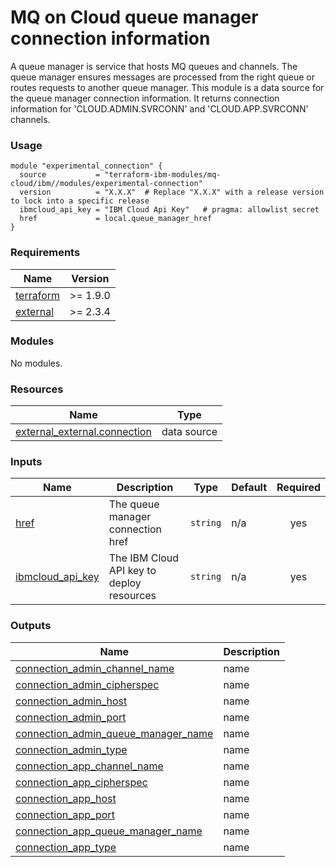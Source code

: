 # MQ on Cloud queue manager connection information

A queue manager is service that hosts MQ queues and channels. The queue manager ensures messages are processed from the right queue or routes requests to another queue manager. This module is a data source for the queue manager connection information. It returns connection information for 'CLOUD.ADMIN.SVRCONN' and 'CLOUD.APP.SVRCONN' channels.

### Usage

```hcl
module "experimental_connection" {
  source           = "terraform-ibm-modules/mq-cloud/ibm//modules/experimental-connection"
  version          = "X.X.X"  # Replace "X.X.X" with a release version to lock into a specific release
  ibmcloud_api_key = "IBM Cloud Api Key"   # pragma: allowlist secret
  href             = local.queue_manager_href
}
```

<!-- The following content is automatically populated by the pre-commit hook -->
<!-- BEGINNING OF PRE-COMMIT-TERRAFORM DOCS HOOK -->
### Requirements

| Name | Version |
|------|---------|
| <a name="requirement_terraform"></a> [terraform](#requirement\_terraform) | >= 1.9.0 |
| <a name="requirement_external"></a> [external](#requirement\_external) | >= 2.3.4 |

### Modules

No modules.

### Resources

| Name | Type |
|------|------|
| [external_external.connection](https://registry.terraform.io/providers/hashicorp/external/latest/docs/data-sources/external) | data source |

### Inputs

| Name | Description | Type | Default | Required |
|------|-------------|------|---------|:--------:|
| <a name="input_href"></a> [href](#input\_href) | The queue manager connection href | `string` | n/a | yes |
| <a name="input_ibmcloud_api_key"></a> [ibmcloud\_api\_key](#input\_ibmcloud\_api\_key) | The IBM Cloud API key to deploy resources | `string` | n/a | yes |

### Outputs

| Name | Description |
|------|-------------|
| <a name="output_connection_admin_channel_name"></a> [connection\_admin\_channel\_name](#output\_connection\_admin\_channel\_name) | name |
| <a name="output_connection_admin_cipherspec"></a> [connection\_admin\_cipherspec](#output\_connection\_admin\_cipherspec) | name |
| <a name="output_connection_admin_host"></a> [connection\_admin\_host](#output\_connection\_admin\_host) | name |
| <a name="output_connection_admin_port"></a> [connection\_admin\_port](#output\_connection\_admin\_port) | name |
| <a name="output_connection_admin_queue_manager_name"></a> [connection\_admin\_queue\_manager\_name](#output\_connection\_admin\_queue\_manager\_name) | name |
| <a name="output_connection_admin_type"></a> [connection\_admin\_type](#output\_connection\_admin\_type) | name |
| <a name="output_connection_app_channel_name"></a> [connection\_app\_channel\_name](#output\_connection\_app\_channel\_name) | name |
| <a name="output_connection_app_cipherspec"></a> [connection\_app\_cipherspec](#output\_connection\_app\_cipherspec) | name |
| <a name="output_connection_app_host"></a> [connection\_app\_host](#output\_connection\_app\_host) | name |
| <a name="output_connection_app_port"></a> [connection\_app\_port](#output\_connection\_app\_port) | name |
| <a name="output_connection_app_queue_manager_name"></a> [connection\_app\_queue\_manager\_name](#output\_connection\_app\_queue\_manager\_name) | name |
| <a name="output_connection_app_type"></a> [connection\_app\_type](#output\_connection\_app\_type) | name |
<!-- END OF PRE-COMMIT-TERRAFORM DOCS HOOK -->

